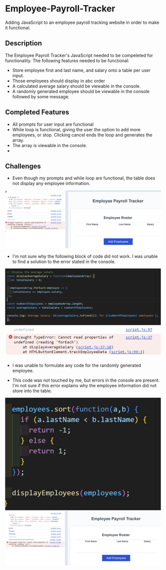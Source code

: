 # Employee-Payroll-Tracker
Adding JavaScript to an employee payroll tracking website in order to make it functional.

## Description

The Employee Payroll Tracker's JavaScript needed to be compeleted for functionality.
The following features needed to be functional:
- Store employee first and last name, and salary onto a table per user input.
- Those employees should display in abc order
- A calculated average salary should be viewable in the console.
- A randomly generated employee should be viewable in the console followed by some message.

## Completed Features
- All prompts for user input are functional
- While loop is functional, giving the user the option to add more employees, or stop. Clicking cancel ends the loop and generates the array.
- The array is viewable in the console.
-
## Challenges

- Even though my prompts and while loop are functional, the table does not display any employee information.

![alt text](assets/images/empty-table-issue.png)

- I'm not sure why the following block of code did not work. I was unable to find a solution to the error stated in the console.

![alt text](assets/images/average-salary-code.png)
![alt text](assets/images/average-salary-console-error.png)

- I was unable to formulate any code for the randomly generated employee. 

- This code was not touched by me, but errors in the console are present. I'm not sure if this error explains why the employee information did not store into the table.

![alt text](assets/images/original-sort-code.png)
![alt text](assets/images/console-sort-error.png)